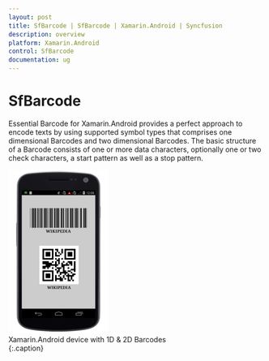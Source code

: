 ```yaml
---
layout: post
title: SfBarcode | SfBarcode | Xamarin.Android | Syncfusion
description: overview
platform: Xamarin.Android
control: SfBarcode
documentation: ug
---
```


# SfBarcode

Essential Barcode for Xamarin.Android provides a perfect approach to encode texts by using supported symbol types that comprises one dimensional Barcodes and two dimensional Barcodes. The basic structure of a Barcode consists of one or more data characters, optionally one or two check characters, a start pattern as well as a stop pattern.


![](Overview_images/Overview_img1.png)                                                                                                                    
Xamarin.Android device with 1D & 2D Barcodes                                                           
{:.caption}
